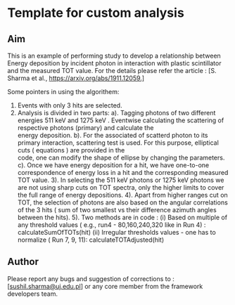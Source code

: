 # Template for custom analysis

## Aim
This is an example of  performing study to develop a relationship between Energy deposition by incident photon in interaction with plastic scintillator and the measured TOT value. 
For the details please refer the article : [S. Sharma et al., https://arxiv.org/abs/1911.12059.]

Some pointers in using  the algorithem: 

1.  Events with only 3 hits are selected.
2. Analysis is divided in two parts: 
	a). Tagging photons of two different energies 511 keV and 1275 keV . Eventwise calculating the scattering of respective photons (primary) and calculate the  
	     energy deposition. 
	b). For the associated of scatterd photon to its primary interaction, scattering test is used. For this purpose, elliptical cuts ( equations ) are provided in the  
	     code, one can modify the shape of ellipse  by changing the parameters. 
	c). Once we have energy deposition for a hit, we have one-to-one correspondence of energy loss in a hit and the corresponding measured TOT value.
3). In selecting the 511 keV photons or 1275 keV photons we are not using sharp cuts on TOT spectra, only the higher limits to cover the full range of energy depositions.
4). Apart from higher ranges cut on TOT, the selection of photons are also based on the angular correlations of the 3 hits ( sum of two smallest vs their difference azimuth angles between the hits).
5). Two methods are in code : (i) Based on multiple of any threshold values ( e.g., run4 - 80,160,240,320 like in Run 4) : calculateSumOfTOTs(hit)
(ii) Irregular thresholds values - one has to normalize  ( Run 7, 9, 11): calculateTOTAdjusted(hit)

## Author 
Please report any bugs and suggestion of corrections to : [sushil.sharma@uj.edu.pl] or any core member from the framework developers team. 
